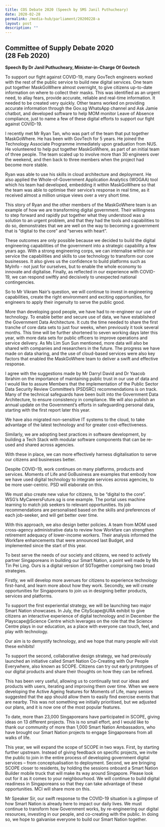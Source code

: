 ```yaml
---
title: COS Debate 2020 (Speech by SMS Janil Puthucheary)
date: 2020-02-28
permalink: /media-hub/parliament/20200228-a
layout: post
description: ""
---
```



## Committee of Supply Debate 2020<br>(28 Feb 2020)

**Speech By Dr Janil Puthucheary, Minister-in-Charge Of Govtech**



To support our fight against COVID-19, many GovTech engineers worked with the rest of the public service to build new digital services. One team put together MaskGoWhere almost overnight, to give citizens up-to-date information on where to collect their masks. This was identified as an urgent need, to allay fears, provide accurate, reliable and real-time information. It needed to be created very quickly. Other teams worked on providing accurate information through the Gov.sg WhatsApp channel and Ask Jamie chatbot, and developed software to help MOM monitor Leave of Absence compliance, just to name a few of these digital efforts to support our fight against COVID-19.

I recently met Mr Ryan Tan, who was part of the team that put together MaskGoWhere. He has been with GovTech for 5 years. He joined the Technology Associate Programme immediately upon graduation from NUS. He volunteered to help put together MaskGoWhere, as part of an initial team of three people. The team scaled up to involve more than 30 engineers over the weekend, and then back to three members when the project had become more stable.

Ryan was able to use his skills in cloud architecture and deployment. He also applied the Whole-of-Government Application Analytics (WOGAA) tool which his team had developed, embedding it within MaskGoWhere so that the team was able to optimise their service’s response in real time, as it received almost a million unique views over a very short time.

This story of Ryan and the other members of the MaskGoWhere team is an example of how we are transforming digital government. Their willingness to step forward and rapidly put together what they understood was a solution to an urgent problem, and that they had the tools and capabilities to do so, demonstrates that we are well on the way to becoming a government that is “digital to the core” and “serves with heart”.

These outcomes are only possible because we decided to build the digital engineering capabilities of the government into a strategic capability a few years ago. With a strong engineering corps, we can internalise within our service the capabilities and skills to use technology to transform our core businesses. It also gives us the  confidence  to build platforms such as MyInfo - not just for ourselves, but to enable the whole economy to innovate and digitalise. Finally, as reflected in our experience with COVID-19, we can respond swiftly and decisively to unexpected national contingencies.

So to Mr Vikram Nair’s question, we will continue to invest in engineering capabilities, create the right environment and exciting opportunities, for engineers to apply their ingenuity to serve the public good.

More than developing good people, we have had to re-engineer our use of technology. To enable better and secure use of data, we have established the Government Data Architecture. It cuts the time needed to share the first tranche of core data sets to just four weeks, when previously it took several months. This time will be further shortened to seven working days later this year, with more data sets for public officers to improve operations and service delivery. As Ms Lim Sun Sun mentioned, more data will also be shared with companies and researchers in the future. The progress we have made on data sharing, and the use of cloud-based services were also key factors that enabled the MaskGoWhere team to deliver a swift and effective response.

I agree with the suggestions made by Mr Darryl David and Dr Yaacob Ibrahim on the importance of maintaining public trust in our use of data and I would like to assure Members that the implementation of the Public Sector Data Security Review Committee’s (PSDSRC) recommendations is on track. Many of the technical safeguards have been built into the Government Data Architecture, to ensure consistency in compliance. We will also publish an annual update on the Government’s efforts in safeguarding personal data, starting with the first report later this year.

We have also migrated non-sensitive IT systems to the cloud, to take advantage of the latest technology and for greater cost-effectiveness.

Similarly, we are adopting best practices in software development, by building a Tech Stack with modular software components that can be re-used and shared across agencies.

With these in place, we can more effectively harness digitalisation to serve our citizens and businesses better.

Despite COVID-19, work continues on many platforms, products and services. Moments of Life and GoBusiness are examples that embody how we have used digital technology to integrate services across agencies, to be more user-centric.  PSD will elaborate on this.

We must also create new value for citizens, to be “digital to the core”. WSG’s MyCareersFuture.sg is one example. The portal uses machine learning to match job seekers to relevant opportunities. Its job recommendations are personalised based on the skills and preferences of each job-seeker, and will get better over time.

With this approach, we also design better policies. A team from MOM used cross-agency administrative data to review how Workfare can strengthen retirement adequacy of lower-income workers. Their analysis informed the Workfare enhancements that were announced last Budget, and implemented since the start of this year.

To best serve the needs of our society and citizens, we need to actively partner Singaporeans in building our Smart Nation, a point well made by Ms Tin Pei Ling. Ours is a digital version of SGTogether comprising two broad strategies.

Firstly, we will develop more avenues for citizens to experience technology first-hand, and learn more about how they work. Secondly, we will create opportunities for Singaporeans to join us in designing better products, services and platforms.

To support the first experiential strategy, we will be launching two major Smart Nation showcases. In July, the CityScape@URA exhibit to give citizens an interactive experience of digital technology and in December the Playscape@Science Centre which leverages on the role that the Science Centre plays in our education, as a place with everyone can touch, feel, and play with technology.

Our aim is to demystify technology, and we hope that many people will visit these exhibits!

To support the second, collaborative design strategy, we had previously launched an initiative called Smart Nation Co-Creating with Our People Everywhere, also known as SCOPE. Citizens can try out early prototypes of our digital products and share their thoughts on how they can be refined.

This has been very useful, allowing us to continually test our ideas and products with users, iterating and improving them over time. When we were developing the Active Ageing features for Moments of Life, many seniors suggested that the app should allow them to easily find exercise events that are nearby. This was not something we initially prioritised, but we adjusted our plans, and it is now one of the most popular features.

To date, more than 23,000 Singaporeans have participated in SCOPE, giving ideas on 13 different projects. This is no small effort, and I would like to thank our community of more than 1,000 Smart Nation Ambassadors, who have brought our Smart Nation projects to engage Singaporeans from all walks of life.

This year, we will expand the scope of SCOPE in two ways. First, by starting further upstream. Instead of giving feedback on specific projects, we invite the public to join in the entire process of developing government digital services – from conceptualisation to deployment. Second, we are bringing SCOPE closer to residents, by holding the sessions onboard a Smart Nation Builder mobile truck that will make its way around Singapore. Please look out for it as it comes to your neighbourhood. We will continue to build digital readiness in Singaporeans so that they can take advantage of these opportunities.  MCI will share more on this.

Mr Speaker Sir, our swift response to the COVID-19 situation is a glimpse of how Smart Nation is already here to impact our daily lives. We must continue to transform how Government works, by re-engineering our digital resources, investing in our people, and co-creating with the public. In doing so, we hope to galvanise everyone to build our Smart Nation together.